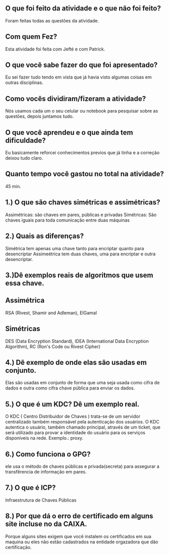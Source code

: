 ## O que foi feito da atividade e o que não foi feito?

Foram feitas todas as questôes da atividade.

## Com quem Fez?

Esta atividade foi feita com Jefté e com Patrick.

## O que você sabe fazer do que foi apresentado?

Eu sei fazer tudo tendo em vista que já havia visto algumas coisas em outras disciplinas.

## Como vocês dividiram/fizeram a atividade?

Nós usamos cada um o seu celular ou notebook para pesquisar sobre as questões, depois juntamos tudo.

## O que você aprendeu e o que ainda tem dificuldade?

Eu basicamente reforcei conhecimentos previos que já tinha e a correção deixou tudo claro.

## Quanto tempo você gastou no total na atividade?

45 min.

## 1.) O que são chaves simétricas e assimétricas?

Assimétricas: são chaves em pares, públicas e privadas
Simétricas: São chaves iguais para toda comunicação entre duas máquinas

## 2.) Quais as diferenças?

Simétrica tem apenas uma chave tanto para encriptar quanto para desencriptar
Assimeétrica tem duas chaves, uma para encriptar e outra desencriptar.

## 3.)Dê exemplos reais de algoritmos que usem essa chave.

## Assimétrica
RSA (Rivest, Shamir and Adleman), ElGamal

## Simétricas
DES (Data Encryption Standard), IDEA (International Data Encryption Algorithm), RC (Ron's Code ou Rivest Cipher)

## 4.) Dê exemplo de onde elas são usadas em conjunto.

Elas são usadas em conjunto de forma que uma seja usada como cifra de dados e outra como cifra chave pública para enviar os dados.

## 5.) O que é um KDC? Dê um exemplo real.

O KDC ( Centro Distribuidor de Chaves ) trata-se de um servidor centralizado também
responsável pela autenticação dos usuários. O KDC autentica o usuário,
também chamado principal, através de um ticket, que será utilizado para
provar a identidade do usuário para os serviços disponíveis na rede. Exemplo.: proxy.

## 6.) Como funciona o GPG?

ele usa o método de chaves públicas e privada(secreta) para assegurar
a transfêrencia de informação em pares.

## 7.) O que é ICP?

Infraestrutura de Chaves Públicas

## 8.) Por que dá o erro de certificado em alguns site incluse no da CAIXA.

Porque alguns sites exigem que você instalem os certificados em sua maquina ou eles não
estão cadastrados na entidade orgazadora que dão certificação.
